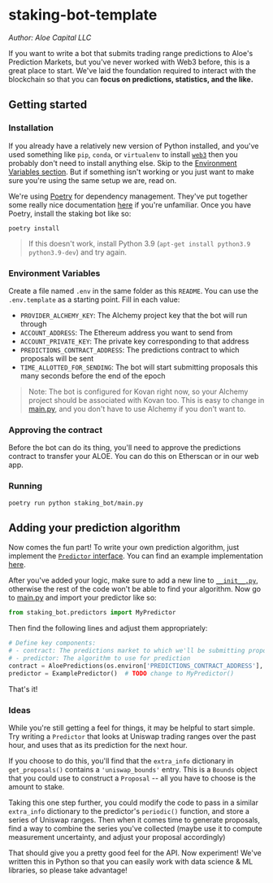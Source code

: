 # staking-bot-template

_Author: Aloe Capital LLC_

If you want to write a bot that submits trading range predictions to Aloe's
Prediction Markets, but you've never worked with Web3 before, this is a great
place to start. We've laid the foundation required to interact with the blockchain
so that you can **focus on predictions, statistics, and the like.**

## Getting started

### Installation

If you already have a relatively new version of Python installed, and you've used
something like `pip`, `conda`, or `virtualenv` to install [`web3`](https://web3py.readthedocs.io/en/stable/index.html)
then you probably don't need to install anything else. Skip to the
[Environment Variables section](https://github.com/Aloe-Capital/staking-bot-template#Environment-Variables).
But if something isn't working or you just want to make sure you're using the same
setup we are, read on.

We're using [Poetry](https://python-poetry.org/) for dependency management. They've
put together some really nice documentation [here](https://python-poetry.org/docs/)
if you're unfamiliar. Once you have Poetry, install the staking bot like so:

```shell
poetry install
```

> If this doesn't work, install Python 3.9 (`apt-get install python3.9 python3.9-dev`) and try again.

### Environment Variables

Create a file named `.env` in the same folder as this `README`. You can use the
`.env.template` as a starting point. Fill in each value:

- `PROVIDER_ALCHEMY_KEY`: The Alchemy project key that the bot will run through
- `ACCOUNT_ADDRESS`: The Ethereum address you want to send from
- `ACCOUNT_PRIVATE_KEY`: The private key corresponding to that address
- `PREDICTIONS_CONTRACT_ADDRESS`: The predictions contract to which proposals will be sent
- `TIME_ALLOTTED_FOR_SENDING`: The bot will start submitting proposals this many seconds before the end of the epoch

> Note: The bot is configured for Kovan right now, so your Alchemy project should be associated with Kovan too. This is easy to change in [main.py](staking_bot/main.py), and you don't have to use Alchemy if you don't want to.

### Approving the contract

Before the bot can do its thing, you'll need to approve the predictions contract
to transfer your ALOE. You can do this on Etherscan or in our web app.

### Running

```shell
poetry run python staking_bot/main.py
```

## Adding your prediction algorithm

Now comes the fun part! To write your own prediction algorithm, just implement the
[`Predictor` interface](staking_bot/predictors/predictor.py). You can find an
example implementation [here](staking_bot/predictors/example.py).

After you've added your logic, make sure to add a new line to [`__init__.py`](staking_bot/predictors/__init__.py),
otherwise the rest of the code won't be able to find your algorithm. Now go to [main.py](staking_bot/main.py)
and import your predictor like so:

```python
from staking_bot.predictors import MyPredictor
```

Then find the following lines and adjust them appropriately:

```python
# Define key components:
# - contract: The predictions market to which we'll be submitting proposals
# - predictor: The algorithm to use for prediction
contract = AloePredictions(os.environ['PREDICTIONS_CONTRACT_ADDRESS'], w3)
predictor = ExamplePredictor()  # TODO change to MyPredictor()
```

That's it!

### Ideas

While you're still getting a feel for things, it may be helpful to start simple. Try
writing a `Predictor` that looks at Uniswap trading ranges over the past hour, and uses
that as its prediction for the next hour.

If you choose to do this, you'll find that the `extra_info` dictionary in `get_proposals()` contains a `'uniswap_bounds'` entry. This is a `Bounds` object that you could use to
construct a `Proposal` -- all you have to choose is the amount to stake.

Taking this one step further, you could modify the code to pass in a similar
`extra_info` dictionary to the predictor's `periodic()` function, and store a series of
Uniswap ranges. Then when it comes time to generate proposals, find a way to combine the
series you've collected (maybe use it to compute measurement uncertainty, and adjust your proposal accordingly)

That should give you a pretty good feel for the API. Now experiment! We've written this
in Python so that you can easily work with data science & ML libraries, so please take
advantage!
